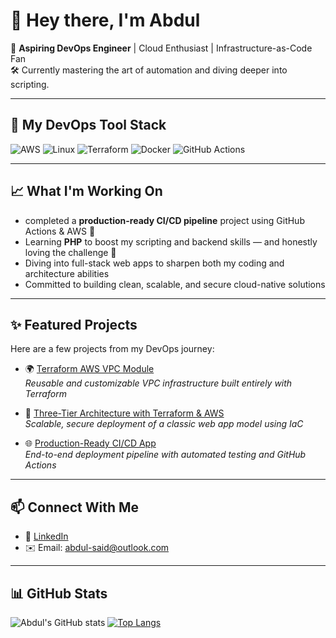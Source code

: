 # 👋 Hey there, I'm Abdul

🚀 **Aspiring DevOps Engineer** | Cloud Enthusiast | Infrastructure-as-Code Fan  
🛠️ Currently mastering the art of automation and diving deeper into scripting.

---

## 🧰 My DevOps Tool Stack

![AWS](https://img.shields.io/badge/AWS-%23FF9900?logo=amazon-aws&logoColor=white)
![Linux](https://img.shields.io/badge/Linux-FCC624?logo=linux&logoColor=black)
![Terraform](https://img.shields.io/badge/Terraform-623CE4?logo=terraform&logoColor=white)
![Docker](https://img.shields.io/badge/Docker-2496ED?logo=docker&logoColor=white)
![GitHub Actions](https://img.shields.io/badge/GitHub_Actions-2088FF?logo=github-actions&logoColor=white)

---

## 📈 What I'm Working On

- completed a **production-ready CI/CD pipeline** project using GitHub Actions & AWS 🚀  
- Learning **PHP** to boost my scripting and backend skills — and honestly loving the challenge 💪  
- Diving into full-stack web apps to sharpen both my coding and architecture abilities  
- Committed to building clean, scalable, and secure cloud-native solutions

---

## ✨ Featured Projects

Here are a few projects from my DevOps journey:

- 🌍 [Terraform AWS VPC Module](https://github.com/abdul-said/terraform-aws-vpc)  
  *Reusable and customizable VPC infrastructure built entirely with Terraform*
  
- 🔧 [Three-Tier Architecture with Terraform & AWS](https://github.com/abdul-said/three-tier-architecture)  
  *Scalable, secure deployment of a classic web app model using IaC*

- 🌐 [Production-Ready CI/CD App](https://github.com/abdul-said/Prod-App)  
  *End-to-end deployment pipeline with automated testing and GitHub Actions*


---

## 📫 Connect With Me

- 🔗 [LinkedIn](www.linkedin.com/in/abdulrahman-said-4557a3236) 
- ✉️ Email: abdul-said@outlook.com

---

## 📊 GitHub Stats

![Abdul's GitHub stats](https://github-readme-stats.vercel.app/api?username=abdul-said&show_icons=true&theme=tokyonight)
[![Top Langs](https://github-readme-stats.vercel.app/api/top-langs/?username=abdul-said&layout=compact&theme=tokyonight)](https://github.com/anuraghazra/github-readme-stats)
